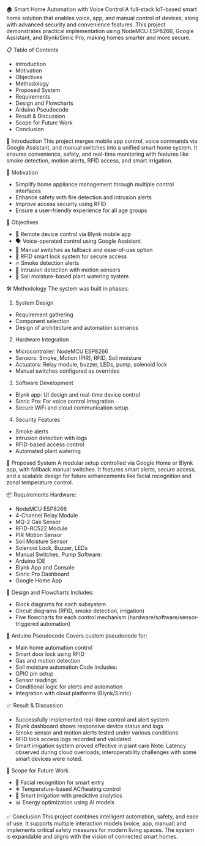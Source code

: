 🏠 Smart Home Automation with Voice Control
A full-stack IoT-based smart home solution that enables voice, app, and manual control of devices, along with advanced security and convenience features. This project demonstrates practical implementation using NodeMCU ESP8266, Google Assistant, and Blynk/Sinric Pro, making homes smarter and more secure.

📋 Table of Contents
- Introduction
- Motivation
- Objectives
- Methodology
- Proposed System
- Requirements
- Design and Flowcharts
- Arduino Pseudocode
- Result & Discussion
- Scope for Future Work
- Conclusion

🧠 Introduction
This project merges mobile app control, voice commands via Google Assistant, and manual switches into a unified smart home system. It ensures convenience, safety, and real-time monitoring with features like smoke detection, motion alerts, RFID access, and smart irrigation.

🚀 Motivation
- Simplify home appliance management through multiple control interfaces
- Enhance safety with fire detection and intrusion alerts
- Improve access security using RFID
- Ensure a user-friendly experience for all age groups

🎯 Objectives
- 📱 Remote device control via Blynk mobile app
- 🗣 Voice-operated control using Google Assistant
- 🧱 Manual switches as fallback and ease-of-use option
- 🔐 RFID smart lock system for secure access
- 🔥 Smoke detection alerts
- 🚨 Intrusion detection with motion sensors
- 🌿 Soil moisture-based plant watering system

🛠 Methodology
The system was built in phases:
1. System Design
- Requirement gathering
- Component selection
- Design of architecture and automation scenarios
2. Hardware Integration
- Microcontroller: NodeMCU ESP8266
- Sensors: Smoke, Motion (PIR), RFID, Soil moisture
- Actuators: Relay module, buzzer, LEDs, pump, solenoid lock
- Manual switches configured as overrides
3. Software Development
- Blynk app: UI design and real-time device control
- Sinric Pro: For voice control integration
- Secure WiFi and cloud communication setup
4. Security Features
- Smoke alerts
- Intrusion detection with logs
- RFID-based access control
- Automated plant watering

🧪 Proposed System
A modular setup controlled via Google Home or Blynk app, with fallback manual switches. It features smart alerts, secure access, and a scalable design for future enhancements like facial recognition and zonal temperature control.

📦 Requirements
Hardware:
- NodeMCU ESP8266
- 4-Channel Relay Module
- MQ-2 Gas Sensor
- RFID-RC522 Module
- PIR Motion Sensor
- Soil Moisture Sensor
- Solenoid Lock, Buzzer, LEDs
- Manual Switches, Pump
Software:
- Arduino IDE
- Blynk App and Console
- Sinric Pro Dashboard
- Google Home App

🧭 Design and Flowcharts
Includes:
- Block diagrams for each subsystem
- Circuit diagrams (RFID, smoke detection, irrigation)
- Five flowcharts for each control mechanism (hardware/software/sensor-triggered automation)

📜 Arduino Pseudocode
Covers custom pseudocode for:
- Main home automation control
- Smart door lock using RFID
- Gas and motion detection
- Soil moisture automation
Code includes:
- GPIO pin setup
- Sensor readings
- Conditional logic for alerts and automation
- Integration with cloud platforms (Blynk/Sinric)

📈 Result & Discussion
- Successfully implemented real-time control and alert system
- Blynk dashboard shows responsive device status and logs
- Smoke sensor and motion alerts tested under various conditions
- RFID lock access logs recorded and validated
- Smart irrigation system proved effective in plant care
Note: Latency observed during cloud overloads; interoperability challenges with some smart devices were noted.


🧭 Scope for Future Work
- 🤖 Facial recognition for smart entry
- ❄ Temperature-based AC/heating control
- 🚿 Smart irrigation with predictive analytics
- 📊 Energy optimization using AI models

✅ Conclusion
This project combines intelligent automation, safety, and ease of use. It supports multiple interaction models (voice, app, manual) and implements critical safety measures for modern living spaces. The system is expandable and aligns with the vision of connected smart homes.
